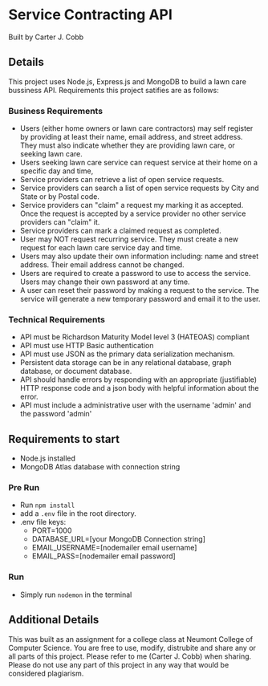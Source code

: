 # Service Contracting API

Built by Carter J. Cobb

## Details

This project uses Node.js, Express.js and MongoDB to build a lawn care bussiness API. Requirements this project satifies are as follows:

### Business Requirements

* Users (either home owners or lawn care contractors) may self register by providing at least their name, email address, and street address.  They must also indicate whether they are providing lawn care, or seeking lawn care.
* Users seeking lawn care service can request service at their home on a specific day and time,
* Service providers can retrieve a list of open service requests.
* Service providers can search a list of open service requests by City and State or by Postal code.
* Service providers can "claim" a request my marking it as accepted.  Once the request is accepted by a service provider no other service providers can "claim" it.
* Service providers can mark a claimed request as completed.
* User may NOT request recurring service.  They must create a new request for each lawn care service day and time.
* Users may also update their own information including:  name and street address.  Their email address cannot be changed.
* Users are required to create a password to use to access the service.  Users may change their own password at any time.
* A user can reset their password by making a request to the service.  The service will generate a new temporary password and email it to the user.

### Technical Requirements

* API must be Richardson Maturity Model level 3 (HATEOAS) compliant
* API must use HTTP Basic authentication
* API must use JSON as the primary data serialization mechanism.
* Persistent data storage can be in any relational database, graph database, or document database.
* API should handle errors by responding with an appropriate (justifiable) HTTP response code and a json body with helpful information about the error.
* API must include a administrative user with the username 'admin' and the password 'admin'

## Requirements to start

* Node.js installed
* MongoDB Atlas database with connection string

### Pre Run

* Run `npm install`
* add a `.env` file in the root directory.
* .env file keys:
  * PORT=1000
  * DATABASE_URL=[your MongoDB Connection string]
  * EMAIL_USERNAME=[nodemailer email username]
  * EMAIL_PASS=[nodemailer email password]

### Run

* Simply run `nodemon` in the terminal

## Additional Details

This was built as an assignment for a college class at Neumont College of Computer Science. You are free to use, modify, distrubite and share any or all parts of this project. Please refer to me (Carter J. Cobb) when sharing. Please do not use any part of this project in any way that would be considered plagiarism.

